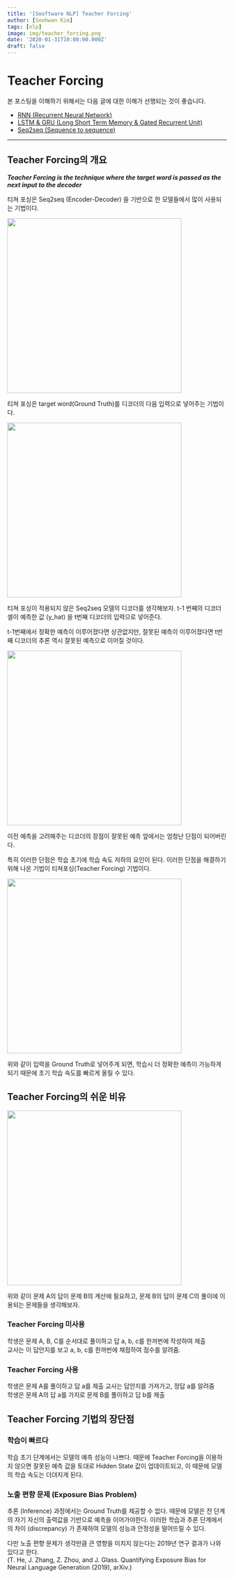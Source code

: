 ```yaml
---
title: '[Sooftware NLP] Teacher Forcing'
author: [Soohwan Kim]
tags: [nlp]
image: img/teacher_forcing.png
date: '2020-01-31T10:00:00.000Z'
draft: false
---
```


# Teacher Forcing
  
본 포스팅을 이해하기 위해서는 다음 글에 대한 이해가 선행되는 것이 좋습니다.  
  
- [RNN (Recurrent Neural Network)](https://sooftware.io/rnn/)                                                    
- [LSTM & GRU (Long Short Term Memory & Gated Recurrent Unit)](https://sooftware.io/lstm_gru/)
- [Seq2seq (Sequence to sequence)](https://sooftware.io/seq2seq/)  
  
***  
  
## Teacher Forcing의 개요
  
***Teacher Forcing is the technique where the target word is passed as the next input to the decoder***  
  
티쳐 포싱은 Seq2seq (Encoder-Decoder) 을 기반으로 한 모델들에서 많이 사용되는 기법이다.  
  
<img src="https://user-images.githubusercontent.com/42150335/149659739-9dc7e4be-3702-438f-85b9-f1a7604e9d43.png" width="400">  
  
티쳐 포싱은 target word(Ground Truth)를 디코더의 다음 입력으로 넣어주는 기법이다.  
  
<img src="https://user-images.githubusercontent.com/42150335/149659792-cbe4ba4e-7862-476a-8e47-b85a6bfff9b7.png" width="400">
  

티쳐 포싱이 적용되지 않은 Seq2seq 모델의 디코더를 생각해보자.  t-1 번째의 디코더 셀이 예측한 값 (y_hat) 을 t번째 디코더의 입력으로 넣어준다.
  
t-1번째에서 정확한 예측이 이루어졌다면 상관없지만, 잘못된 예측이 이루어졌다면 t번째 디코더의 추론 역시 잘못된 예측으로 이어질 것이다.  
   
<img src="https://user-images.githubusercontent.com/42150335/149659836-550c5dea-1d1e-4587-9acb-6cd2d14ec8a2.png" width="400">  
  
이전 예측을 고려해주는 디코더의 장점이 잘못된 예측 앞에서는 엄청난 단점이 되어버린다.
  
특히 이러한 단점은 학습 초기에 학습 속도 저하의 요인이 된다. 이러한 단점을 해결하기 위해 나온 기법이 티쳐포싱(Teacher Forcing) 기법이다.
  
<img src="https://user-images.githubusercontent.com/42150335/149659856-b7ef82fb-b260-453a-9242-7f7a3a00fcfd.png" width="400">
  
위와 같이 입력을 Ground Truth로 넣어주게 되면, 학습시 더 정확한 예측이 가능하게 되기 때문에 초기 학습 속도를 빠르게 올릴 수 있다.
  
## Teacher Forcing의 쉬운 비유
  
<img src="https://user-images.githubusercontent.com/42150335/149659876-d032ef83-6165-4bf3-8cf4-008f1036e324.png" width="400">
  
위와 같이 문제 A의 답이 문제 B의 계산에 필요하고, 문제 B의 답이 문제 C의 풀이에 이용되는 문제들을 생각해보자.
  
### Teacher Forcing 미사용
  
학생은 문제 A, B, C를 순서대로 풀이하고 답 a, b, c를 한꺼번에 작성하여 제출  
교사는 이 답안지를 보고 a, b, c를 한꺼번에 채점하여 점수를 알려줌.
  
### Teacher Forcing 사용
  
학생은 문제 A를 풀이하고 답 a를 제출
교사는 답안지를 가져가고, 정답 a를 알려줌  
학생은 문제 A의 답 a를 가지로 문제 B를 풀이하고 답 b를 제출
  
## Teacher Forcing 기법의 장단점
  
### 학습이 빠르다
  
학습 초기 단계에서는 모델의 예측 성능이 나쁘다. 때문에 Teacher Forcing을 이용하지 않으면 잘못된 예측 값을 토대로 Hidden State 값이 업데이트되고, 이 때문에 모델의 학습 속도는 더뎌지게 된다.
  
### 노출 편향 문제 (Exposure Bias Problem)
  
추론 (Inference) 과정에서는 Ground Truth를 제공할 수 없다. 때문에 모델은 전 단계의 자기 자신의 출력값을 기반으로 예측을 이어가야한다. 이러한 학습과 추론 단계에서의 차이 (discrepancy) 가 존재하여 모델의 성능과 안정성을 떨어뜨릴 수 있다.
  
다만 노출 편향 문제가 생각만큼 큰 영향을 미치지 않는다는 2019년 연구 결과가 나와 있다고 한다.  
(T. He, J. Zhang, Z. Zhou, and J. Glass. Quantifying Exposure Bias for Neural Language Generation (2019), arXiv.)
  
  

  